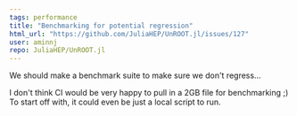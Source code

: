 ```yaml
---
tags: performance
title: "Benchmarking for potential regression"
html_url: "https://github.com/JuliaHEP/UnROOT.jl/issues/127"
user: aminnj
repo: JuliaHEP/UnROOT.jl
---
```


We should make a benchmark suite to make sure we don't regress...

I don't think CI would be very happy to pull in a 2GB file for benchmarking ;) To start off with, it could even be just a local script to run.